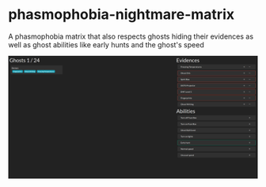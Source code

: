 # phasmophobia-nightmare-matrix

A phasmophobia matrix that also respects ghosts hiding their evidences as well as ghost abilities like early hunts and the ghost's speed

<img src="screenshot.png">
